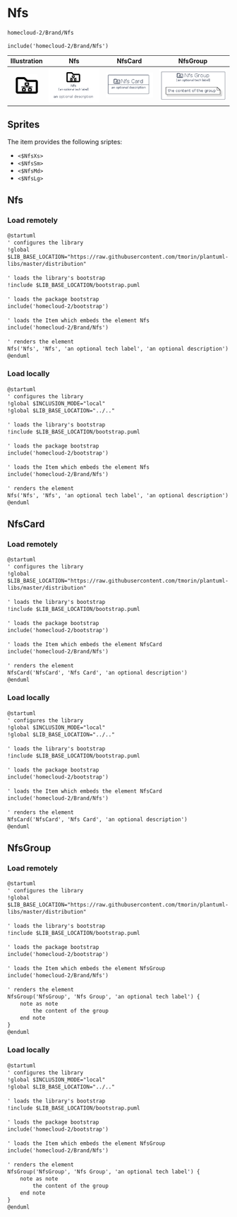 # Nfs


```text
homecloud-2/Brand/Nfs
```

```text
include('homecloud-2/Brand/Nfs')
```



| Illustration | Nfs | NfsCard | NfsGroup |
| :---: | :---: | :---: | :---: |
| ![illustration for Illustration](../../homecloud-2/Brand/Nfs.png) | ![illustration for Nfs](../../homecloud-2/Brand/Nfs.Local.png) | ![illustration for NfsCard](../../homecloud-2/Brand/NfsCard.Local.png) | ![illustration for NfsGroup](../../homecloud-2/Brand/NfsGroup.Local.png) |



## Sprites
The item provides the following sriptes:

- `<$NfsXs>`
- `<$NfsSm>`
- `<$NfsMd>`
- `<$NfsLg>`





## Nfs

### Load remotely
```plantuml
@startuml
' configures the library
!global $LIB_BASE_LOCATION="https://raw.githubusercontent.com/tmorin/plantuml-libs/master/distribution"

' loads the library's bootstrap
!include $LIB_BASE_LOCATION/bootstrap.puml

' loads the package bootstrap
include('homecloud-2/bootstrap')

' loads the Item which embeds the element Nfs
include('homecloud-2/Brand/Nfs')

' renders the element
Nfs('Nfs', 'Nfs', 'an optional tech label', 'an optional description')
@enduml
```

### Load locally
```plantuml
@startuml
' configures the library
!global $INCLUSION_MODE="local"
!global $LIB_BASE_LOCATION="../.."

' loads the library's bootstrap
!include $LIB_BASE_LOCATION/bootstrap.puml

' loads the package bootstrap
include('homecloud-2/bootstrap')

' loads the Item which embeds the element Nfs
include('homecloud-2/Brand/Nfs')

' renders the element
Nfs('Nfs', 'Nfs', 'an optional tech label', 'an optional description')
@enduml
```

## NfsCard

### Load remotely
```plantuml
@startuml
' configures the library
!global $LIB_BASE_LOCATION="https://raw.githubusercontent.com/tmorin/plantuml-libs/master/distribution"

' loads the library's bootstrap
!include $LIB_BASE_LOCATION/bootstrap.puml

' loads the package bootstrap
include('homecloud-2/bootstrap')

' loads the Item which embeds the element NfsCard
include('homecloud-2/Brand/Nfs')

' renders the element
NfsCard('NfsCard', 'Nfs Card', 'an optional description')
@enduml
```

### Load locally
```plantuml
@startuml
' configures the library
!global $INCLUSION_MODE="local"
!global $LIB_BASE_LOCATION="../.."

' loads the library's bootstrap
!include $LIB_BASE_LOCATION/bootstrap.puml

' loads the package bootstrap
include('homecloud-2/bootstrap')

' loads the Item which embeds the element NfsCard
include('homecloud-2/Brand/Nfs')

' renders the element
NfsCard('NfsCard', 'Nfs Card', 'an optional description')
@enduml
```

## NfsGroup

### Load remotely
```plantuml
@startuml
' configures the library
!global $LIB_BASE_LOCATION="https://raw.githubusercontent.com/tmorin/plantuml-libs/master/distribution"

' loads the library's bootstrap
!include $LIB_BASE_LOCATION/bootstrap.puml

' loads the package bootstrap
include('homecloud-2/bootstrap')

' loads the Item which embeds the element NfsGroup
include('homecloud-2/Brand/Nfs')

' renders the element
NfsGroup('NfsGroup', 'Nfs Group', 'an optional tech label') {
    note as note
        the content of the group
    end note
}
@enduml
```

### Load locally
```plantuml
@startuml
' configures the library
!global $INCLUSION_MODE="local"
!global $LIB_BASE_LOCATION="../.."

' loads the library's bootstrap
!include $LIB_BASE_LOCATION/bootstrap.puml

' loads the package bootstrap
include('homecloud-2/bootstrap')

' loads the Item which embeds the element NfsGroup
include('homecloud-2/Brand/Nfs')

' renders the element
NfsGroup('NfsGroup', 'Nfs Group', 'an optional tech label') {
    note as note
        the content of the group
    end note
}
@enduml
```


